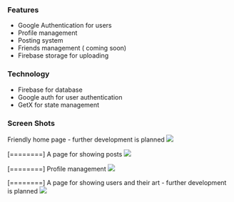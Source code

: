 ### Features

- Google Authentication for users
- Profile management
- Posting system
- Friends management ( coming soon)
- Firebase storage for uploading

### Technology

- Firebase for database
- Google auth for user authentication
- GetX for state management


### Screen Shots


Friendly home page - further development is planned 
![](./screenshots/Home.jpg)

[========]
A page for showing posts
![](./screenshots/Post-Page.jpg)

[========]
Profile management
![](./screenshots/Profile-Edit.jpg)

[========]
A page for showing users and their art - further development is planned 
![](./screenshots/user-page.jpg)

